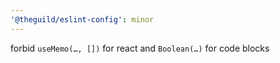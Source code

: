 ```yaml
---
'@theguild/eslint-config': minor
---
```


forbid `useMemo(…, [])` for react and `Boolean(…)` for code blocks
